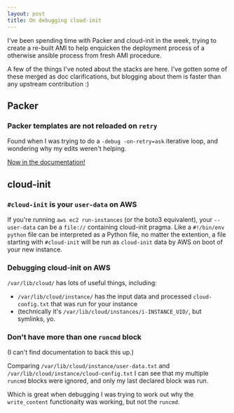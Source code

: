 ```yaml
---
layout: post
title: On debugging cloud-init
---
```


I've been spending time with Packer and cloud-init in the week, trying to create a re-built AMI to help enquicken the deployment process of a otherwise ansible process from fresh AMI procedure. 

A few of the things I've noted about the stacks are here. I've gotten some of these merged as doc clarifications, but blogging about them is faster than any upstream contribution :)

## Packer

### Packer templates are not reloaded on `retry`

Found when I was trying to do a `-debug -on-retry=ask` iterative loop, and wondering why my edits weren't helping. 

[Now in the documentation!](https://github.com/hashicorp/packer/pull/6679/files)

## cloud-init

### `#cloud-init` is your `user-data` on AWS

If you're running `aws ec2 run-instances` (or the boto3 equivalent), your `--user-data` can be a `file://` containing cloud-init pragma. Like a `#!/bin/env python` file can be interpreted as a Python file, no matter the extention, a file starting with `#cloud-init` will be run as `cloud-init` data by AWS on boot of your new instance.

### Debugging cloud-init on AWS

`/var/lib/cloud/` has lots of useful things, including:

 * `/var/lib/cloud/instance/` has the input data and processed `cloud-config.txt` that was run for your instance
 * (technically it's `/var/lib/cloud/instances/i-INSTANCE_UID/`, but symlinks, yo. 



### Don't have more than one `runcmd` block

(I can't find documentation to back this up.)

Comparing `/var/lib/cloud/instance/user-data.txt` and `/var/lib/cloud/instance/cloud-config.txt` I can see that my multiple `runcmd` blocks were ignored, and only my last declared block was run. 

Which is great when debugging I was trying to work out why the `write_content` functionaity was working, but not the `runcmd`. 


